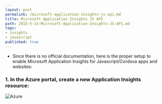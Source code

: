 ```yaml
---
layout: post
permalink: /microsoft-application-insights-js-api.md
title: Microsoft Application Insights JS API
path: 2015-5-13-Microsoft-Application-Insights-JS-API.md
tags:
- insights
- javascript
published: true
---
```


- Since there is no official documentation, here is the proper setup to enable Microsoft Application Insights for Javascript/Cordova apps and websites:

### 1. In the Azure portal, create a new Application Insights resource:

![Azure](https://acomdpsstorage.blob.core.windows.net/dpsmedia-prod/azure.microsoft.com/en-us/documentation/articles/app-insights-javascript/20150508050839/01-create.png)

